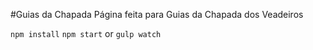 #Guias da Chapada
Página feita para Guias da Chapada dos Veadeiros

```npm install```
```npm start``` or ```gulp watch```
